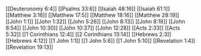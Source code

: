 [[Deuteronomy 6:4]]
[[Psalms 33:6]]
[[Isaiah 48:16]]
[[Isaiah 61:1]]
[[Matthew 3:16]]
[[Matthew 17:5]]
[[Matthew 18:16]]
[[Matthew 28:19]]
[[John 1:1]]
[[John 1:32]]
[[John 5:26]]
[[John 8:13]]
[[John 8:18]]
[[John 8:54]]
[[John 10:30]]
[[John 10:37]]
[[John 12:28]]
[[Acts 2:33]]
[[Acts 5:32]]
[[1 Corinthians 12:4]]
[[2 Corinthians 13:14]]
[[Hebrews 2:3]]
[[Hebrews 4:12]]
[[1 John 1:1]]
[[1 John 5:6]]
[[1 John 5:10]]
[[Revelation 1:4]]
[[Revelation 19:13]]
